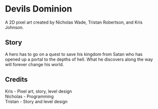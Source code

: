 # Devils Dominion

A 2D pixel art created by Nicholas Wade, Tristan Robertson, and Kris Johnson.

## Story

A hero has to go on a quest to save his kingdom from Satan who has opened up a portal to the depths of hell. What he discovers along the way will forever change his world.

## Credits
Kris - Pixel art, story, level design <br />
Nicholas - Programming <br />
Tristan - Story and level design
